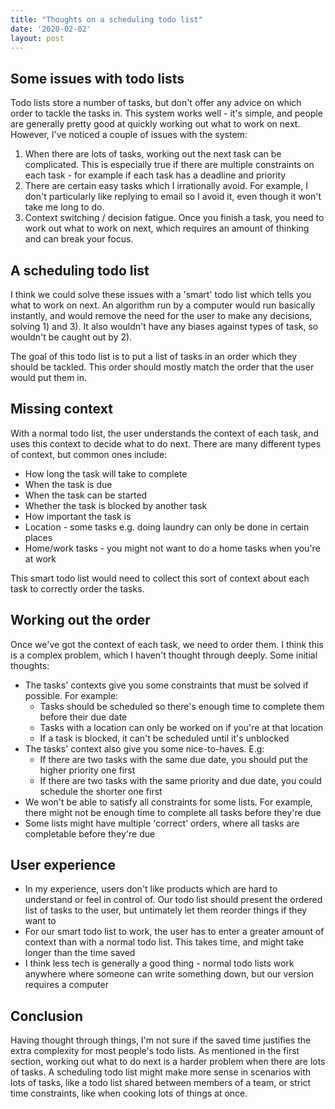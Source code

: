 ```yaml
---
title: "Thoughts on a scheduling todo list"
date: '2020-02-02'
layout: post
---
```


## Some issues with todo lists

Todo lists store a number of tasks, but don't offer any advice on which order to tackle the tasks in. This system works well - it's simple, and people are generally pretty good at quickly working out what to work on next. However, I've noticed a couple of issues with the system:

1. When there are lots of tasks, working out the next task can be complicated. This is especially true if there are multiple constraints on each task - for example if each task has a deadline and priority
2. There are certain easy tasks which I irrationally avoid. For example, I don't particularly like replying to email so I avoid it, even though it won't take me long to do. 
3. Context switching / decision fatigue. Once you finish a task, you need to work out what to work on next, which requires an amount of thinking and can break your focus.

## A scheduling todo list

I think we could solve these issues with a 'smart' todo list which tells you what to work on next. An algorithm run by a computer would run basically instantly, and would remove the need for the user to make any decisions, solving 1) and 3). It also wouldn't have any biases against types of task, so wouldn't be caught out by 2).

The goal of this todo list is to put a list of tasks in an order which they should be tackled. This order should mostly match the order that the user would put them in. 

## Missing context

With a normal todo list, the user understands the context of each task, and uses this context to decide what to do next. There are many different types of context, but common ones include:

- How long the task will take to complete
- When the task is due
- When the task can be started
- Whether the task is blocked by another task
- How important the task is
- Location - some tasks e.g. doing laundry can only be done in certain places
- Home/work tasks - you might not want to do a home tasks when you're at work

This smart todo list would need to collect this sort of context about each task to correctly order the tasks. 

## Working out the order

Once we've got the context of each task, we need to order them. I think this is a complex problem, which I haven't thought through deeply. Some initial thoughts:

- The tasks' contexts give you some constraints that must be solved if possible. For example:
    - Tasks should be scheduled so there's enough time to complete them before their due date
    - Tasks with a location can only be worked on if you're at that location
    - If a task is blocked, it can't be scheduled until it's unblocked
- The tasks' context also give you some nice-to-haves. E.g:
    - If there are two tasks with the same due date, you should put the higher priority one first
    - If there are two tasks with the same priority and due date, you could schedule the shorter one first
- We won't be able to satisfy all constraints for some lists. For example, there might not be enough time to complete all tasks before they're due
- Some lists might have multiple 'correct' orders, where all tasks are completable before they're due

## User experience

- In my experience, users don't like products which are hard to understand or feel in control of. Our todo list should present the ordered list of tasks to the user, but untimately let them reorder things if they want to
- For our smart todo list to work, the user has to enter a greater amount of context than with a normal todo list. This takes time, and might take longer than the time saved
- I think less tech is generally a good thing - normal todo lists work anywhere where someone can write something down, but our version requires a computer

## Conclusion

Having thought through things, I'm not sure if the saved time justifies the extra complexity for most people's todo lists. As mentioned in the first section, working out what to do next is a harder problem when there are lots of tasks. A scheduling todo list might make more sense in scenarios with lots of tasks, like a todo list shared between members of a team, or strict time constraints, like when cooking lots of things at once.
